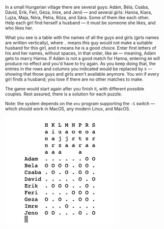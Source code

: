 In a small Hungarian village there are several guys: Adám, Béla, Csaba, Dávid, Erik, Feri, Géza, Imre, and Jenő — and several girls: Hanna, Kiara, Lujza, Maja, Nóra, Petra, Róza, and Sára. Some of them like each other. Help each girl find herself a husband — it must be someone she likes, and who likes her.

What you see is a table with the names of all the guys and girls (girls names are written vertically), where `.` means this guy would not make a suitable husband for this girl, and `O` means he is a good choice. Enter first letters of his and her names, without spaces, in that order, like `AH` — meaning, Adám gets to marry Hanna. If Adám is not a good match for Hanna, entering `AH` will produce no effect and you'd have to try again. As you keep doing that, the entries in the rows and columns you indicated would be replaced by `X` — showing that those guys and girls aren't available anymore. You win if every girl finds a husband; you lose if there are no other matches to make.

The game would start again after you finish it, with different possible couples. Rest assured, there is a solution for each puzzle.

Note: the system depends on the `env` program supporting the `-S` switch — which should work in MacOS, any modern Linux, and MacOS.

![](matchmaking.gif)
